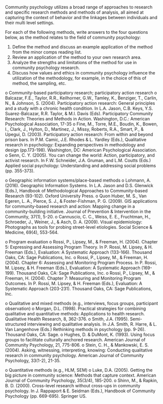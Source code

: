Community psychology utilizes a broad range of approaches to research and specific research methods and methods of analysis, all aimed at capturing the context of behavior and the linkages between individuals and their multi level settings.

For each of the following methods, write answers to the four questions below, as the method relates to the field of community psychology:

1.	Define the method and discuss an example application of the method from the minor comps reading list.
2.	Review an application of the method to your own research area.
3.	Analyze the strengths and limitations of the method for use in community psychology research.
4.	Discuss how values and ethics in community psychology influence the utilization of the methodology, for example, in the choice of this of method, the sampling, etc.

o	Community-based participatory research; participatory action research
o	Balcazar, F.E., Taylor, R.R., Keilhorner, G.W., Tamley, K., Benziger, T., Carlin, N., & Johnson, S. (2004). Participatory action research: General principles and a study with a chronic health condition. In L.A. Jason, C.B. Keys, Y.S. Suarez-Balcazar, R.R. Taylor, & M.I. Davis (Eds). Participatory Community Research: Theories and Methods in Action. Washington, D.C.: American Psychological Association, 17-35
o	Fine, M., Torre, M.E., Boudin, K., Bowen, I., Clark, J., Hylton, D., Martinez, J., Missy, Roberts, R.A., Smart, P., & Upegui, D.  (2003). Participatory action research: From within and beyond prison bars.  In P.M. Camic, J.E. Rhodes & L. Yardley (Eds.), Qualitative research in psychology: Expanding perspectives in methodology and design (pp.173-198).  Washington, DC: American Psychological Association.
o	Senn, C. Y. (2005). You can change the world: Action, participatory, and activist research. In F.W. Schneider, J.A. Gruman, and L.M. Coutts (Eds.) Applied social psychology: Understanding and addressing social problems (pp. 355-373).

o	Geographic information systems/place-based methods
o	Lohmann, A. (2016). Geographic Information Systems.  In L.A. Jason and D.S. Glenwick (Eds.), Handbook of Methodological Approaches to Community-based Research (93-102). Oxford University Press.
o	Quon Huber, M. S., Van Egeren, L. A., Pierce, S. J., & Foster-Fishman, P. G. (2009). GIS applications for community-based research and action: Mapping change in a community-building initiative. Journal of Prevention & Intervention in the Community, 37(1), 5-20.
o	Cannuscio, C. C., Weiss, E. E., Fruchtman, H., Schroeder, J., Weiner, J., & Asch, D. A. (2009). Visual epidemiology: Photographs as tools for probing street-level etiologies. Social Science & Medicine, 69(4), 553-564.



o	Program evaluation
o	Rossi, P., Lipsey, M., & Freeman, H. (2004). Chapter 5: Expressing and Assessing Program Theory. In P. Rossi, M. Lipsey, & H. Freeman (Eds.), Evaluation: A Systematic Approach (133-166). Thousand Oaks, CA: Sage Publications, Inc.
o	Rossi, P., Lipsey, M., & Freeman, H. (2004). Chapter 6: Assessing and Monitoring Program Process. In P. Rossi, M. Lipsey, & H. Freeman (Eds.), Evaluation: A Systematic Approach (169-199). Thousand Oaks, CA: Sage Publications, Inc.
o	Rossi, P., Lipsey, M., & Freeman, H. (2004). Chapter 7: Measuring and Monitoring Program Outcomes. In P. Rossi, M. Lipsey, & H. Freeman (Eds.), Evaluation: A Systematic Approach (203-231). Thousand Oaks, CA: Sage Publications, Inc.

o	Qualitative and mixed methods (e.g., interviews, focus groups, participant observation)
o	Morgan, D.L. (1998).  Practical strategies for combining qualitative and quantitative methods: Applications to health research. Qualitative Health Research, 8, 362-376.
o	Smith, J.A. (1995).  Semi-structured interviewing and qualitative analysis.  In J.A. Smith, R. Harre, & L. Van Langenhove (Eds.) Rethinking methods in psychology (pp. 9-26).  Thousand Oaks, CA: Sage.
o	Hughes, D. & DuMont, K. (1993).  Using focus groups to facilitate culturally anchored research.  American Journal of Community Psychology, 21, 775-806.
o	Stein, C. H., & Mankowski, E. S. (2004). Asking, witnessing, interpreting, knowing: Conducting qualitative research in community psychology. American Journal of Community Psychology, 33(1-2), 21-35.

o	Quantitative methods (e.g., HLM, SEM)
o	 Luke, D.A. (2005). Getting the big picture in community science: Methods that capture context. American Journal of Community Psychology, 35(3/4), 185-200.
o	Shinn, M., & Rapkin, B. D. (2000). Cross-level research without cross-ups in community psychology. In J. Rappaport & E. Seidman (Eds.), Handbook of Community Psychology (pp. 669-695). Springer US.
